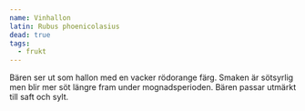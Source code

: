 ```yaml
---
name: Vinhallon
latin: Rubus phoenicolasius
dead: true
tags:
  - frukt
---
```


Bären ser ut som hallon med en vacker rödorange färg. Smaken är sötsyrlig men blir mer söt längre fram under mognadsperioden. Bären passar utmärkt till saft och sylt.
